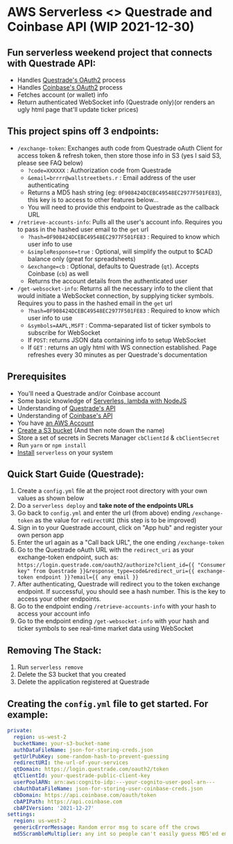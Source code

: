 # AWS Serverless <> Questrade and Coinbase API (WIP 2021-12-30)

## Fun serverless weekend project that connects with Questrade API:
- Handles [Questrade's OAuth2](https://www.questrade.com/api/documentation/authorization) process
- Handles [Coinbase's OAuth2](https://developers.coinbase.com/docs/wallet/coinbase-connect/reference) process
- Fetches account (or wallet) info
- Return authenticated WebSocket info (Questrade only)(or renders an ugly html page that'll update ticker prices)

## This project spins off 3 endpoints:
- `/exchange-token`: Exchanges auth code from Questrade oAuth Client for access token & refresh token, then store those info in S3 (yes I said S3, please see FAQ below)
  - `?code=XXXXXX` : Authorization code from Questrade
  - `&email=brrrr@wallstreetbets.r` : Email address of the user authenticating
  - Returns a MD5 hash string (eg: `0F908424DCEBC49548EC2977F501FE83`), this key is to access to other features below...
  - You will need to provide this endpoint to Questrade as the callback URL
- `/retrieve-accounts-info`: Pulls all the user's account info. Requires you to pass in the hashed user email to the `get` url
  - `?hash=0F908424DCEBC49548EC2977F501FE83` : Required to know which user info to use
  - `&simpleResponse=true` : Optional, will simplify the output to $CAD balance only (great for spreadsheets)
  - `&exchange=cb` : Optional, defaults to Questrade (`qt`). Accepts Coinbase (`cb`) as well
  - Returns the account details from the authenticated user
- `/get-websocket-info`: Returns all the necessary info to the client that would initiate a WebSocket connection, by supplying ticker symbols. Requires you to pass in the hashed email in the `get` url
  - `?hash=0F908424DCEBC49548EC2977F501FE83` : Required to know which user info to use
  - `&symbols=AAPL,MSFT` : Comma-separated list of ticker symbols to subscribe for WebSocket
  - If `POST`: returns JSON data containing info to setup WebSocket
  - If `GET` : returns an ugly html with WS connection established. Page refreshes every 30 minutes as per Questrade's documentation

## Prerequisites
- You'll need a Questrade and/or Coinbase account
- Some basic knowledge of [Serverless, lambda with NodeJS](https://www.serverless.com/framework/docs/providers/aws/guide/quick-start/)
- Understanding of [Questrade's API](https://www.questrade.com/api/documentation/getting-started)
- Understanding of [Coinbase's API](https://developers.coinbase.com/docs/wallet/coinbase-connect/reference)
- You have [an AWS Account](https://aws.amazon.com/)
- [Create a S3 bucket](https://docs.aws.amazon.com/AmazonS3/latest/user-guide/create-bucket.html) (And then note down the name)
- Store a set of secrets in Secrets Manager `cbClientId` & `cbClientSecret`
- Run `yarn` or `npm install`
- [Install](https://www.npmjs.com/package/serverless) `serverless` on your system

## Quick Start Guide (Questrade):
1. Create a `config.yml` file at the project root directory with your own values as shown below
1. Do a `serverless deploy` and **take note of the endpoints URLs**
1. Go back to `config.yml` and enter the url (from above) ending `/exchange-token` as the value for `redirectURI` (this step is to be improved)
1. Sign in to your Questrade account, click on "App hub" and register your own person app
1. Enter the url again as a "Call back URL", the one ending `/exchange-token`
1. Go to the Questrade oAuth URL with the `redirect_uri` as your exchange-token endpoint, such as: `https://login.questrade.com/oauth2/authorize?client_id={{ "Consumer key" from Questrade }}&response_type=code&redirect_uri={{ exchange-token endpoint }}?email={{ any email }}`
1. After authenticating, Questrade will redirect you to the token exchange endpoint. If successful, you should see a hash number. This is the key to access your other endpoints.
1. Go to the endpoint ending `/retrieve-accounts-info` with your hash to access your account info
1. Go to the endpoint ending `/get-websocket-info` with your hash and ticker symbols to see real-time market data using WebSocket

## Removing The Stack:
1. Run `serverless remove`
1. Delete the S3 bucket that you created
1. Delete the application registered at Questrade

## Creating the `config.yml` file to get started. For example:
```yml
private:
  region: us-west-2
  bucketName: your-s3-bucket-name
  authDataFileName: json-for-storing-creds.json
  getUrlPubKey: some-random-hash-to-prevent-guessing
  redirectURI: the-url-of-your-services
  qtDomain: https://login.questrade.com/oauth2/token
  qtClientId: your-questrade-public-client-key
  userPoolARN: arn:aws:cognito-idp:---your-cognito-user-pool-arn---
  cbAuthDataFileName: json-for-storing-user-coinbase-creds.json
  cbDomain: https://api.coinbase.com/oauth/token
  cbAPIPath: https://api.coinbase.com
  cbAPIVersion: '2021-12-27'
settings:
  region: us-west-2
  genericErrorMessage: Random error msg to scare off the crows
  md5ScrambleMultiplier: any int so people can't easily guess MD5'ed emails
```

<!-- ## Early prototype warnings:
**Not suitable for commercial use, or risk averse users. For educational purpose only.**

Once an user authenticates with your app through Quesetrade, the only security measure is their MD5 hashed email address, exposed as a `get` url query parameter. So if someone can guess your endpoints URL and the hash, they can potentially read account balances of a specific user.

Questrade does not allow trade exections done via API unless the app/developer goes through a compliance application process. Although all information handled in this project is not personally-identifiable, but please use caution as you toy around this project.

Bottom line: Just be careful and don't toss around URLs in the open... or else people could find out how much money you've got in your accounts.

## FAQ:
**Q**: How do I.....

**A**: This is a very early (WIP) project, requiring fundamental knowledge of Questrade's API ecosystem. Read more here first: https://www.questrade.com/api/documentation/getting-started

**Q**: S3 to store credentials !?

**A**: It's _good enough_, just watch what you're doing as you setup the S3 bucket. Of course Secrets Manager is better, but they're too costly for a fun project.

**Q**: Hashed emails as S3 "folders" and urls !?

**A**: It's MD5 hashed `{x}` number of times (privately set in `config.yml`), makes it a lot harder to guess by average users. Of course Cognito User Pools is better, perhaps that can be a future iteration...

**Q**: Too many secrets in a common yml file!

**A**: Most of these are public keys and non-sensitive info. Also gitignored so other coders shouldn't be able to pry open your storage...

## Thoughts:
### Short Term:
- Unit & Integration testing would be great (But AWS CodeBuild has very limiting build minutes)
- Script to generate `config.yml`
- A better way of authenticating users, need to stop tossing around hash in URLs
- Optimize the initial setup steps

### Medium Term:
- Prettier front end for `get` requests! React, SPA, etc etc
- Also pretty-up the `post` responses
- Open up endpoints to allow more attributes consumptions
- Widen Questrade's 1-to-1 WebSocket by using AWS? That way, multiple devices can stream the same data simultaneously
- [Candlesticks](https://www.questrade.com/api/documentation/rest-operations/market-calls/markets-candles-id)!
- Figure out `dev` and `prod` stages for this serverless config

### Longer Term:
- Create some Postman API examples?
- Email notifications on security activities? (Amazon SES?)
- Account balance notifications?
- GraphQL for merging stock data along with sentiments/news/tweets/etc?
- ~~whales watching~~ options activities watching
- Some data visualization would be cool perhaps...

## More development to come... happy printing! 💎 🙌
#### (Disclaimer: Neither myself or this project was sponsored by Questrade!)
 -->
